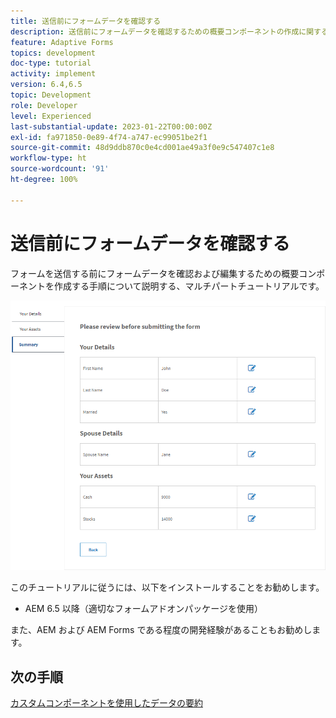 ```yaml
---
title: 送信前にフォームデータを確認する
description: 送信前にフォームデータを確認するための概要コンポーネントの作成に関するチュートリアル。
feature: Adaptive Forms
topics: development
doc-type: tutorial
activity: implement
version: 6.4,6.5
topic: Development
role: Developer
level: Experienced
last-substantial-update: 2023-01-22T00:00:00Z
exl-id: fa971850-0e89-4f74-a747-ec99051be2f1
source-git-commit: 48d9ddb870c0e4cd001ae49a3f0e9c547407c1e8
workflow-type: ht
source-wordcount: '91'
ht-degree: 100%

---
```


# 送信前にフォームデータを確認する

フォームを送信する前にフォームデータを確認および編集するための概要コンポーネントを作成する手順について説明する、マルチパートチュートリアルです。

![review-form-data](assets/review-form-data.png)

このチュートリアルに従うには、以下をインストールすることをお勧めします。

* AEM 6.5 以降（適切なフォームアドオンパッケージを使用）

また、AEM および AEM Forms である程度の開発経験があることもお勧めします。

## 次の手順

[カスタムコンポーネントを使用したデータの要約](./create-component.md)